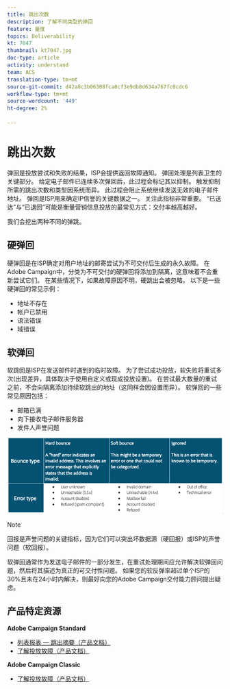 ```yaml
---
title: 跳出次数
description: 了解不同类型的弹回
feature: 量度
topics: Deliverability
kt: 7047
thumbnail: kt7047.jpg
doc-type: article
activity: understand
team: ACS
translation-type: tm+mt
source-git-commit: d42a8c3b06308fca0cf3e9db8d634a767fc0cdc6
workflow-type: tm+mt
source-wordcount: '449'
ht-degree: 2%

---
```



# 跳出次数

弹回是投放尝试和失败的结果，ISP会提供返回故障通知。 弹回处理是列表卫生的关键部分。 给定电子邮件已连续多次弹回后，此过程会标记其以抑制。 触发抑制所需的跳出次数和类型因系统而异。 此过程会阻止系统继续发送无效的电子邮件地址。 弹回是ISP用来确定IP信誉的关键数据之一。 关注此指标非常重要。 “已送达”与“已退回”可能是衡量营销信息投放的最常见方式：交付率越高越好。

我们会挖出两种不同的弹跳。

## 硬弹回

硬弹回是在ISP确定对用户地址的邮寄尝试为不可交付后生成的永久故障。 在Adobe Campaign中，分类为不可交付的硬弹回将添加到隔离，这意味着不会重新尝试它们。 在某些情况下，如果故障原因不明，硬跳出会被忽略。
以下是一些硬弹回的常见示例：

* 地址不存在
* 帐户已禁用
* 语法错误
* 域错误

## 软弹回

软跳回是ISP在发送邮件时遇到的临时故障。 为了尝试成功投放，软失败将重试多次(出现差异，具体取决于使用自定义或现成投放设置)。 在尝试最大数量的重试之前，不会向隔离添加持续软跳出的地址（这同样会因设置而异）。 软弹回的一些常见原因包括：

* 邮箱已满
* 向下接收电子邮件服务器
* 发件人声誉问题

![跳出类型](../assets/bounce-types.png)

>[!NOTE]
>
>回报是声誉问题的关键指标，因为它们可以突出坏数据源（硬回报）或ISP的声誉问题（软回报）。
>
>软弹回通常作为发送电子邮件的一部分发生，在重试处理期间应允许解决软弹回问题，然后将其描述为真正的可交付性问题。 如果您的软反弹率超过单个ISP的30%且未在24小时内解决，则最好向您的Adobe Campaign交付能力顾问提出疑虑。

## 产品特定资源

**Adobe Campaign Standard**

* [列表报表 — 跳出摘要（产品文档）](https://experienceleague.adobe.com/docs/campaign-standard/using/reporting/list-of-reports/bounce-summary.html?lang=en#reporting)
* [了解投放故障（产品文档）](https://experienceleague.adobe.com/docs/campaign-standard/using/testing-and-sending/monitoring-messages/understanding-delivery-failures.html?lang=en#about-delivery-failures)

**Adobe Campaign Classic**

* [了解投放故障（产品文档）](https://experienceleague.adobe.com/docs/campaign-classic/using/sending-messages/monitoring-deliveries/understanding-delivery-failures.html?lang=en#sending-messages)